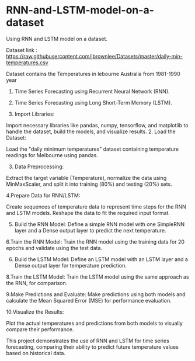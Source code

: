 # RNN-and-LSTM-model-on-a-dataset
Using RNN and LSTM model on a dataset.

Dataset link : https://raw.githubusercontent.com/jbrownlee/Datasets/master/daily-min-temperatures.csv

Dataset contains the Temperatures in lebourne Australia from 1981-1990 year 

1. Time Series Forecasting using Recurrent Neural Network (RNN).
2. Time Series Forecasting using Long Short-Term Memory (LSTM).


1. Import Libraries:

Import necessary libraries like pandas, numpy, tensorflow, and matplotlib to handle the dataset, build the models, and visualize results.
2. Load the Dataset:

Load the "daily minimum temperatures" dataset containing temperature readings for Melbourne using pandas.

3. Data Preprocessing:

Extract the target variable (Temperature), normalize the data using MinMaxScaler, and split it into training (80%) and testing (20%) sets.

4.Prepare Data for RNN/LSTM:

 Create sequences of temperature data to represent time steps for the RNN and LSTM models. Reshape the data to fit the required input format.
 
5. Build the RNN Model:
Define a simple RNN model with one SimpleRNN layer and a Dense output layer to predict the next temperature.

6.Train the RNN Model:
Train the RNN model using the training data for 20 epochs and validate using the test data.

6. Build the LSTM Model:
Define an LSTM model with an LSTM layer and a Dense output layer for temperature prediction.

8.Train the LSTM Model:
Train the LSTM model using the same approach as the RNN, for comparison.

9.Make Predictions and Evaluate:
Make predictions using both models and calculate the Mean Squared Error (MSE) for performance evaluation.


10.Visualize the Results:

Plot the actual temperatures and predictions from both models to visually compare their performance.


This project demonstrates the use of RNN and LSTM for time series forecasting, comparing their ability to predict future temperature values based on historical data.






   
